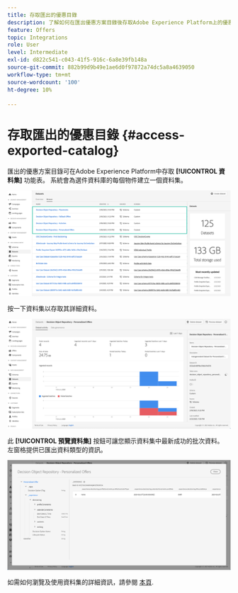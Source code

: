 ```yaml
---
title: 存取匯出的優惠目錄
description: 了解如何在匯出優惠方案目錄後存取Adobe Experience Platform上的優惠方案目錄
feature: Offers
topic: Integrations
role: User
level: Intermediate
exl-id: d822c541-c043-41f5-916c-6a8e39fb148a
source-git-commit: 882b99d9b49e1ae6d0f97872a74dc5a8a4639050
workflow-type: tm+mt
source-wordcount: '100'
ht-degree: 10%

---
```


# 存取匯出的優惠目錄 {#access-exported-catalog}

匯出的優惠方案目錄可在Adobe Experience Platform中存取 **[!UICONTROL 資料集]** 功能表。 系統會為選件資料庫的每個物件建立一個資料集。

![](../assets/datasets-list.png)

按一下資料集以存取其詳細資料。

![](../assets/dataset-activity.png)

此 **[!UICONTROL 預覽資料集]** 按鈕可讓您顯示資料集中最新成功的批次資料。 左窗格提供已匯出資料類型的資訊。

![](../assets/dataset-preview.png)

如需如何瀏覽及使用資料集的詳細資訊，請參閱 [本頁](../../start/get-started-datasets.md).
